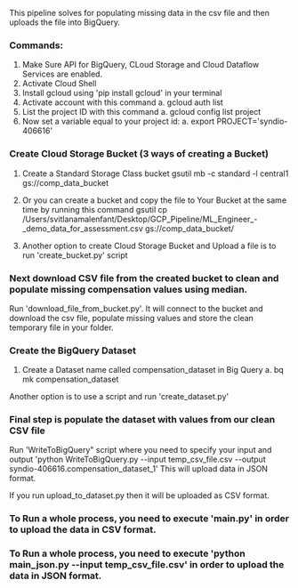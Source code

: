 This pipeline solves for populating missing data in the csv file and then uploads the file into BigQuery.

### Commands:

1. Make Sure API for BigQuery, CLoud Storage and Cloud Dataflow Services are enabled.
2. Activate Cloud Shell
3. Install gcloud using 'pip install gcloud' in your terminal
4. Activate account with this command
    a. gcloud auth list
5. List the project ID with this command
    a. gcloud config list project
6. Now set a variable equal to your project id:
    a. export PROJECT='syndio-406616'


### Create Cloud Storage Bucket (3 ways of creating a Bucket)

1. Create a Standard Storage Class bucket
    gsutil mb -c standard -l central1 gs://comp_data_bucket
2. Or you can create a bucket and copy the file to Your Bucket at the same time by running this command
    gsutil cp /Users/svitlanamalenfant/Desktop/GCP_Pipeline/ML_Engineer_-_demo_data_for_assessment.csv gs://comp_data_bucket/

3. Another option to create Cloud Storage Bucket and Upload a file is to run 'create_bucket.py' script

### Next download CSV file from the created bucket to clean and populate missing compensation values using median.
Run 'download_file_from_bucket.py'. It will connect to the bucket and download the csv file, populate missing values and store the clean temporary file in your folder.

### Create the BigQuery Dataset

1. Create a Dataset name called compensation_dataset in Big Query
    a. bq mk compensation_dataset

Another option is to use a script and run 'create_dataset.py'

### Final step is populate the dataset with values from our clean CSV file
Run 'WriteToBigQuery" script where you need to specify your input and output
'python WriteToBigQuery.py --input temp_csv_file.csv --output syndio-406616.compensation_dataset_1'
This will upload data in JSON format.

If you run upload_to_dataset.py then it will be uploaded as CSV format.

### To Run a whole process, you need to execute 'main.py' in order to upload the data in CSV format. 

### To Run a whole process, you need to execute 'python main_json.py --input temp_csv_file.csv' in order to upload the data in JSON format. 
